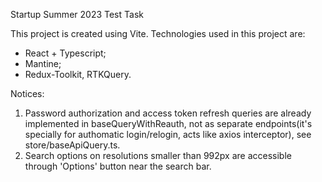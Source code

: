 Startup Summer 2023 Test Task

This project is created using Vite.
Technologies used in this project are:
- React + Typescript;
- Mantine;
- Redux-Toolkit, RTKQuery.

Notices:
1. Password authorization and access token refresh queries are already implemented in baseQueryWithReauth, not as separate endpoints(it's specially for authomatic login/relogin, acts like axios interceptor), see store/baseApiQuery.ts.
2. Search options on resolutions smaller than 992px are accessible through 'Options' button near the search bar.


